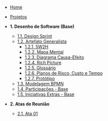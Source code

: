 <!-- docs/_sidebar.md -->

- [ Home](README.md)
- [ Projetos](Projeto/Projeto.md)

- **1. Desenho de Software (Base)**
  - [1.1. Design Sprint](Base/1.1.DesignSprint.md)
  - [1.2. Artefato Generalista](Base/1.2.ArtefatoGeneralista.md)
    - [1.2.1. 5W2H](Base/1.2.1.5W2H.md)
    - [1.2.2. Mapa Mental](Base/1.2.2.MapaMental.md)
    - [1.2.3. Diagrama Causa-Efeito](Base/1.2.3.DiagramaCausaEfeito.md)
    - [1.2.4. Rich Picture](Base/1.2.4.RichPicture.md)
    - [1.2.5. Glossário](Base/1.2.5.Glossario.md)
    - [1.2.6. Planos de Risco, Custo e Tempo](Base/1.2.6.Planos.md)
    - [1.2.7. Protótipo](Base/1.2.7.Prototipo.md)
  - [1.3. Modelagem BPMN](Base/1.3.ModelagemBPMN.md)
  - [1.4. Participações - Base](Base/1.4.ParticipacoesBase.md)
  - [1.5. Iniciativas Extras - Base](Base/1.5.IniciativasExtras.md)
- **2. Atas de Reunião**
  - [2.1. Ata 01](Atas/2.1.Ata01.md)
